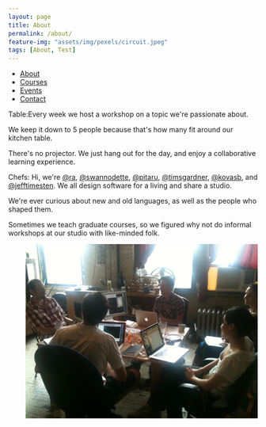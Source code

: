 ```yaml
---
layout: page
title: About
permalink: /about/
feature-img: "assets/img/pexels/circuit.jpeg"
tags: [About, Test]
---
```


<div id="nav">
     <ul>
         <li class="selected"><a href="/about/">About</a></li>
         <li><a href="/courses/">Courses</a></li>
         <li><a href="/events/">Events</a></li>
         <li><a href="mailto:hello@kitchentablecoders.com">Contact</a></li>
     </ul>
</div>

<div id="cols">
    <div id="left">
        <p>
            <font>Table:</font>Every week we host a workshop on a topic we're
            passionate about.
        </p>
        <p>
            We keep it down to 5 people because that's how many fit around our
            kitchen table.
        </p>
        <p>
            There's no projector. We just hang out for the day, and enjoy a
            collaborative learning experience.
        </p>
        <!--
        <a href="#">Read more</a>
        -->
    </div>
    <div id="right">
        <p>
            <font>Chefs:</font> Hi, we're
            <a href="https://twitter.com/ra">@ra</a>,
            <a href="https://twitter.com/swannodette">@swannodette</a>,
            <a href="https://twitter.com/pitaru">@pitaru</a>,
            <a href="https://twitter.com/timsgardner">@timsgardner</a>,
            <a href="https://twitter.com/kovasb">@kovasb</a>,
            and <a href="https://twitter.com/jefftimesten">@jefftimesten</a>.
            We all design software for a living and share a studio.
        </p>
        <p>
            We're ever curious about new and old languages, as well as the
            people who shaped them.
        </p>
        <p>
            Sometimes we teach graduate courses, so we figured why not do
            informal workshops at our studio with like-minded folk.
        </p>
        <!--
        <a href="#">Read more</a>
        -->
    </div>
</div>

<div id="studio-img-container" style="text-align: center; padding-left: 35px;">
    <img src="/img/studio.jpg" width="515"></img>
</div>
